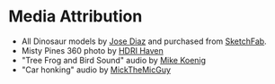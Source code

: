 Media Attribution
=================

 - All Dinosaur models by [Jose Diaz](https://dogzerx.blogspot.com/) and purchased
from [SketchFab](https://sketchfab.com/JoseDiaz).
 - Misty Pines 360 photo by [HDRI Haven](https://hdrihaven.com/hdri/?c=nature&h=misty_pines)
 - "Tree Frog and Bird Sound" audio by [Mike Koenig](http://soundbible.com/540-Tree-Frogs-And-Birds.html)
 - "Car honking" audio by [MickTheMicGuy](https://freesound.org/people/MicktheMicGuy/sounds/434878/)